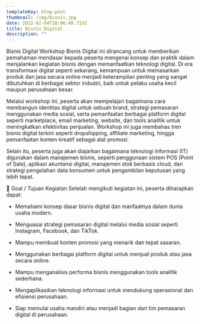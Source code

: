 ```yaml
---
templateKey: blog-post
thumbnail: /img/bisnis.jpg
date: 2022-02-04T10:06:48.715Z
title: Bisnis Digital
description: ""
---
```

<!--[clay-images-17](/img/clay-images-17.jpg)

![clay-images-15](/img/clay-images-15.jpg)-->

Bisnis Digital
Workshop Bisnis Digital ini dirancang untuk memberikan pemahaman mendasar kepada peserta mengenai konsep dan praktik dalam menjalankan kegiatan bisnis dengan memanfaatkan teknologi digital. Di era transformasi digital seperti sekarang, kemampuan untuk memasarkan produk dan jasa secara online menjadi keterampilan penting yang sangat dibutuhkan di berbagai sektor industri, baik untuk pelaku usaha kecil maupun perusahaan besar.

Melalui workshop ini, peserta akan mempelajari bagaimana cara membangun identitas digital untuk sebuah brand, strategi pemasaran menggunakan media sosial, serta pemanfaatan berbagai platform digital seperti marketplace, email marketing, website, dan tools analitik untuk meningkatkan efektivitas penjualan. Workshop ini juga membahas tren bisnis digital terkini seperti dropshipping, affiliate marketing, hingga pemanfaatan konten kreatif sebagai alat promosi.

Selain itu, peserta juga akan diajarkan bagaimana teknologi informasi (IT) digunakan dalam manajemen bisnis, seperti penggunaan sistem POS (Point of Sale), aplikasi akuntansi digital, manajemen stok berbasis cloud, dan strategi pengolahan data konsumen untuk pengambilan keputusan yang lebih tepat.

🎯 Goal / Tujuan Kegiatan
Setelah mengikuti kegiatan ini, peserta diharapkan dapat:

- Memahami konsep dasar bisnis digital dan manfaatnya dalam dunia usaha modern.

- Menguasai strategi pemasaran digital melalui media sosial seperti Instagram, Facebook, dan TikTok.

- Mampu membuat konten promosi yang menarik dan tepat sasaran.

- Menggunakan berbagai platform digital untuk menjual produk atau jasa secara online.

- Mampu menganalisis performa bisnis menggunakan tools analitik sederhana.

- Mengaplikasikan teknologi informasi untuk mendukung operasional dan efisiensi perusahaan.

- Siap memulai usaha mandiri atau menjadi bagian dari tim pemasaran digital di perusahaan.

